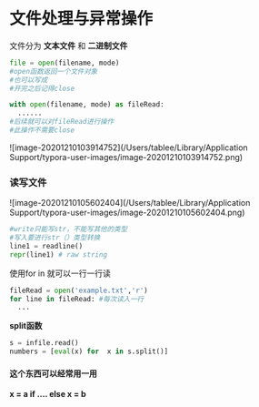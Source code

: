# 文件处理与异常操作

文件分为 **文本文件** 和 **二进制文件**

```python
file = open(filename, mode)
#open函数返回一个文件对象
#也可以写成
#开完之后记得close

with open(filename, mode) as fileRead:
  ......
#后续就可以对fileRead进行操作
#此操作不需要close
```

![image-20201210103914752](/Users/tablee/Library/Application Support/typora-user-images/image-20201210103914752.png)

### 读写文件

![image-20201210105602404](/Users/tablee/Library/Application Support/typora-user-images/image-20201210105602404.png)

```python
#write只能写str，不能写其他的类型
#写入要进行str（）类型转换
line1 = readline()
repr(line1) # raw string
```

使用for in 就可以一行一行读

```python
fileRead = open('example.txt','r')
for line in fileRead: #每次读入一行
  ...
```

**split函数**

```python
s = infile.read()
numbers = [eval(x) for  x in s.split()]
```

#### 这个东西可以经常用一用

**x = a if .... else x = b**

